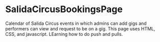 # SalidaCircusBookingsPage
Calendar of Salida Circus events in which admins can add gigs and performers can view and request to be on a gig. This page uses HTML, CSS, and javascript. LEarning how to do push and pulls.
